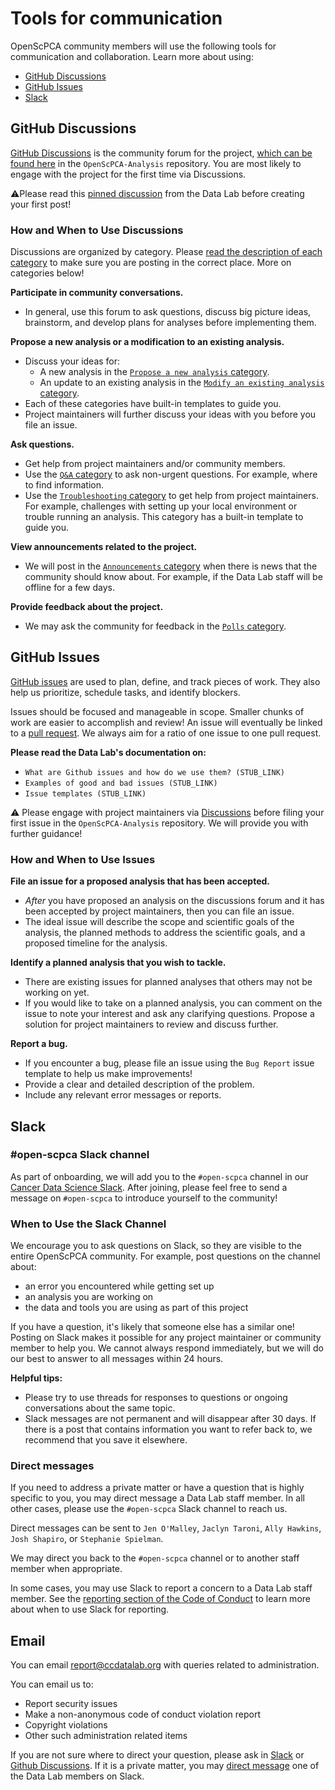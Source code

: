# Tools for communication

OpenScPCA community members will use the following tools for communication and collaboration. Learn more about using:

* [GitHub Discussions](#github-discussions)
* [GitHub Issues](#github-issues)
* [Slack](#slack)

## GitHub Discussions

[GitHub Discussions](https://docs.github.com/en/discussions/quickstart) is the community forum for the project, [which can be found here](https://github.com/AlexsLemonade/OpenScPCA-analysis/discussions) in the `OpenScPCA-Analysis` repository.
You are most likely to engage with the project for the first time via Discussions.

⚠️Please read this [pinned discussion](https://github.com/AlexsLemonade/OpenScPCA-analysis/discussions/111) from the Data Lab before creating your first post!

### How and When to Use Discussions

Discussions are organized by category.
Please [read the description of each category](https://github.com/AlexsLemonade/OpenScPCA-analysis/discussions/new/choose) to make sure you are posting in the correct place. 
More on categories below!

**Participate in community conversations.** 

* In general, use this forum to ask questions, discuss big picture ideas, brainstorm, and develop plans for analyses before implementing them.

**Propose a new analysis or a modification to an existing analysis.**

* Discuss your ideas for:
	* A new analysis in the [`Propose a new analysis` category](https://github.com/AlexsLemonade/OpenScPCA-analysis/discussions/categories/propose-a-new-analysis).
	* An update to an existing analysis in the [`Modify an existing analysis` category](https://github.com/AlexsLemonade/OpenScPCA-analysis/discussions/categories/modify-an-existing-analysis). 
* Each of these categories have built-in templates to guide you.
* Project maintainers will further discuss your ideas with you before you file an issue.

**Ask questions.**

* Get help from project maintainers and/or community members. 
* Use the [`Q&A` category](https://github.com/AlexsLemonade/OpenScPCA-analysis/discussions/categories/q-a) to ask non-urgent questions. For example, where to find information.
* Use the [`Troubleshooting` category](https://github.com/AlexsLemonade/OpenScPCA-analysis/discussions/categories/troubleshooting) to get help from project maintainers. For example, challenges with setting up your local environment or trouble running an analysis. This category has a built-in template to guide you.

**View announcements related to the project.** 

* We will post in the [`Announcements` category](https://github.com/AlexsLemonade/OpenScPCA-analysis/discussions/categories/announcements) when there is news that the community should know about. For example, if the Data Lab staff will be offline for a few days.

**Provide feedback about the project.**

* We may ask the community for feedback in the [`Polls` category](https://github.com/AlexsLemonade/OpenScPCA-analysis/discussions/categories/polls).

## GitHub Issues

[GitHub issues](https://docs.github.com/en/issues/tracking-your-work-with-issues/about-issues) are used to plan, define, and track pieces of work.
They also help us prioritize, schedule tasks, and identify blockers.

Issues should be focused and manageable in scope. 
Smaller chunks of work are easier to accomplish and review!
An issue will eventually be linked to a [pull request](https://docs.github.com/en/pull-requests/collaborating-with-pull-requests/proposing-changes-to-your-work-with-pull-requests/about-pull-requests).
We always aim for a ratio of one issue to one pull request.

**Please read the Data Lab's documentation on:**

* `What are Github issues and how do we use them? (STUB_LINK)`
* `Examples of good and bad issues (STUB_LINK)`
* `Issue templates (STUB_LINK)`
  
⚠️ Please engage with project maintainers via [Discussions](https://github.com/AlexsLemonade/OpenScPCA-analysis/discussions) before filing your first issue in the `OpenScPCA-Analysis` repository. 
We will provide you with further guidance!

### How and When to Use Issues

**File an issue for a proposed analysis that has been accepted.** 

* *After* you have proposed an analysis on the discussions forum and it has been accepted by project maintainers, then you can file an issue.
* The ideal issue will describe the scope and scientific goals of the analysis, the planned methods to address the scientific goals, and a proposed timeline for the analysis. 

**Identify a planned analysis that you wish to tackle.** 

* There are existing issues for planned analyses that others may not be working on yet. 
* If you would like to take on a planned analysis, you can comment on the issue to note your interest and ask any clarifying questions. Propose a solution for project maintainers to review and discuss further.

**Report a bug.**

* If you encounter a bug, please file an issue using the `Bug Report` issue template to help us make improvements! 
* Provide a clear and detailed description of the problem.
* Include any relevant error messages or reports.

## Slack

### #open-scpca Slack channel

As part of onboarding, we will add you to the `#open-scpca` channel in our [Cancer Data Science Slack](https://cancer-data-science.slack.com/). 
After joining, please feel free to send a message on `#open-scpca` to  introduce yourself to the community!

### When to Use the Slack Channel

We encourage you to ask questions on Slack, so they are visible to the entire OpenScPCA community. 
For example, post questions on the channel about:

* an error you encountered while getting set up 
* an analysis you are working on
* the data and tools you are using as part of this project

If you have a question, it's likely that someone else has a similar one! 
Posting on Slack makes it possible for any project maintainer or community member to help you.
We cannot always respond immediately, but we will do our best to answer to all messages within 24 hours. 

**Helpful tips:**

* Please try to use threads for responses to questions or ongoing conversations about the same topic.
* Slack messages are not permanent and will disappear after 30 days. If there is a post that contains information you want to refer back to, we recommend that you save it elsewhere. 

### Direct messages

If you need to address a private matter or have a question that is highly specific to you, you may direct message a Data Lab staff member.
In all other cases, please use the `#open-scpca` Slack channel to reach us.

Direct messages can be sent to `Jen O'Malley`, `Jaclyn Taroni`, `Ally Hawkins`, `Josh Shapiro`, or `Stephanie Spielman`.

We may direct you back to the `#open-scpca` channel or to another staff member when appropriate.

In some cases, you may use Slack to report a concern to a Data Lab staff member.
See the [reporting section of the Code of Conduct](https://github.com/AlexsLemonade/OpenScPCA-admin/blob/main/code-of-conduct/code-of-conduct.md#report-an-incident) to learn more about when to use Slack for reporting.

## Email

You can email [report@ccdatalab.org](mailto:report@ccdatalab.org) with queries related to administration.

You can email us to: 
- Report security issues
- Make a non-anonymous code of conduct violation report
- Copyright violations
- Other such administration related items

If you are not sure where to direct your question, please ask in [Slack](https://cancer-data-science.slack.com/) or [Github Discussions](https://github.com/AlexsLemonade/OpenScPCA-analysis/discussions).
If it is a private matter, you may [direct message](#direct-messages) one of the Data Lab members on Slack.
